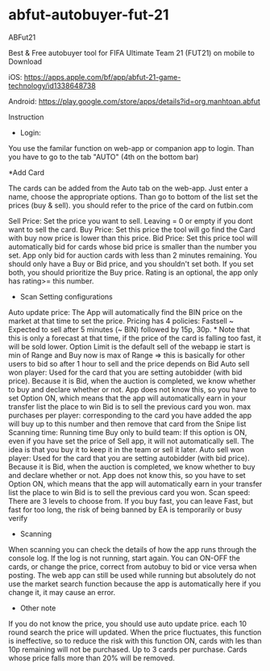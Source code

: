 # abfut-autobuyer-fut-21
ABFut21

Best & Free autobuyer tool for FIFA Ultimate Team 21 (FUT21) on mobile to Download 

iOS: https://apps.apple.com/bf/app/abfut-21-game-technology/id1338648738

Android: https://play.google.com/store/apps/details?id=org.manhtoan.abfut


Instruction 

* Login:

You use the familar function on web-app or companion app to login. Than you have to go to the tab "AUTO" (4th on the bottom bar)

*Add Card

The cards can be added from the Auto tab on the web-app. Just enter a name, choose the appropriate options. Than go to bottom of the list set the prices (buy & sell). you should refer to the price of the card on futbin.com

Sell Price: Set the price you want to sell. Leaving = 0 or empty if you dont want to sell the card.
Buy Price: Set this price the tool will go find the Card with buy now price is lower than this price.
Bid Price: Set this price tool will automatically bid for cards whose bid price is smaller than the number you set. App only bid for auction cards with less than 2 minutes remaining.
You should only have a Buy or Bid price, and you shouldn't set both. If you set both, you should prioritize the Buy price.
Rating is an optional, the app only has rating>= this number.
* Scan Setting configurations

Auto update price: The App will automatically find the BIN price on the market at that time to set the price. Pricing has 4 policies: Fastsell ~ Expected to sell after 5 minutes (~ BIN) followed by 15p, 30p. * Note that this is only a forecast at that time, if the price of the card is falling too fast, it will be sold lower. Option Limit is the default sell of the webapp ie start is min of Range and Buy now is max of Range => this is basically for other users to bid so after 1 hour to sell and the price depends on Bid
Auto sell won player: Used for the card that you are setting autobidder (with bid price). Because it is Bid, when the auction is completed, we know whether to buy and declare whether or not. App does not know this, so you have to set Option ON, which means that the app will automatically earn in your transfer list the place to win Bid is to sell the previous card you won.
max purchases per player: corresponding to the card you have added the app will buy up to this number and then remove that card from the Snipe list
Scanning time: Running time
Buy only to build team: If this option is ON, even if you have set the price of Sell app, it will not automatically sell. The idea is that you buy it to keep it in the team or sell it later.
Auto sell won player: Used for the card that you are setting autobidder (with bid price). Because it is Bid, when the auction is completed, we know whether to buy and declare whether or not. App does not know this, so you have to set Option ON, which means that the app will automatically earn in your transfer list the place to win Bid is to sell the previous card you won.
Scan speed: There are 3 levels to choose from. If you buy fast, you can leave Fast, but fast for too long, the risk of being banned by EA is temporarily or busy verify
* Scanning

When scanning you can check the details of how the app runs through the console log.
If the log is not running, start again.
You can ON-OFF the cards, or change the price, correct from autobuy to bid or vice versa when posting.
The web app can still be used while running but absolutely do not use the market search function because the app is automatically here if you change it, it may cause an error.
* Other note

If you do not know the price, you should use auto update price. each 10 round search the price will updated.
When the price fluctuates, this function is ineffective, so to reduce the risk with this function ON, cards with les than 10p remaining will not be purchased. Up to 3 cards per purchase. Cards whose price falls more than 20% will be removed.
